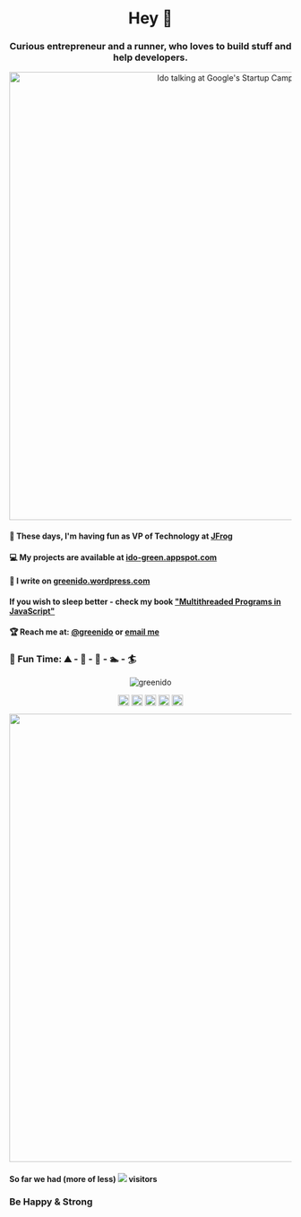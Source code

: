 <h1 align="center">Hey 👋 </h1>

<h3 align="center">Curious entrepreneur and a runner, who loves to build stuff and help developers. </h3>

<center>
  <a href="https://ido-green.appspot.com/" target="_blank">
    <img src="http://ido-green.appspot.com/img/header-bg-o.jpg" width="800px" alt="Ido talking at Google's Startup Campus TLV" />
  </a>
</center>

#### 🔭  These days, I'm having fun as VP of Technology at [JFrog](https://jfrog.com)

#### 💻  My projects are available at [ido-green.appspot.com](https://ido-green.appspot.com)

#### 📒  I write on [greenido.wordpress.com](https://greenido.wordpress.com)

#### If you wish to sleep better - check my book ["Multithreaded Programs in JavaScript"](https://www.amazon.com/gp/product/1449322131/ref=as_li_ss_il?ie=UTF8&tag=mybuwa-20&linkCode=as2&camp=1789&creative=390957&creativeASIN=1449322131)

#### 🏆  Reach me at: **[@greenido](https://twitter.com/greenido)** or [email me](https://ido-green.appspot.com/contact.html)

### 🏁  Fun Time: ⛰ - 🏃 - 🚴 - 🏊 - 🏄

<p align="center"> <img src="https://github-readme-stats.vercel.app/api?username=greenido&show_icons=true" alt="greenido" /> </p>

<p align="center">
<a href="https://codepen.io/greenido" target="blank"><img align="center" src="https://cdn.jsdelivr.net/npm/simple-icons@3.0.1/icons/codepen.svg" alt="greenido" height="20" width="20" /></a>
<a href="https://dev.to/greenido" target="blank"><img align="center" src="https://cdn.jsdelivr.net/npm/simple-icons@3.0.1/icons/dev-dot-to.svg" alt="greenido" height="20" width="20" /></a>
<a href="https://twitter.com/greenido" target="blank"><img align="center" src="https://cdn.jsdelivr.net/npm/simple-icons@3.0.1/icons/twitter.svg" alt="greenido" height="20" width="20" /></a>
<a href="https://linkedin.com/in/greenido" target="blank"><img align="center" src="https://cdn.jsdelivr.net/npm/simple-icons@3.0.1/icons/linkedin.svg" alt="greenido" height="20" width="20" /></a>
<a href="https://stackoverflow.com/users/784439/ido-green" target="blank"><img align="center" src="https://cdn.jsdelivr.net/npm/simple-icons@3.0.1/icons/stackoverflow.svg" alt="users/784439/ido-green" height="20" width="20" /></a>
</p>

<center>
  <a href="https://ido-green.appspot.com/" target="_blank">
    <img src="" width="800px" alt="" />
  </a>
</center>

#### So far we had (more of less) ![](http://greenido-github-profile-counter.glitch.me/count.svg) visitors 


<h3>Be Happy & Strong</h3>
